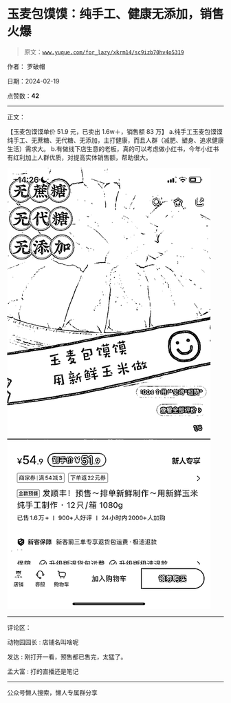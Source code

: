 # 玉麦包馍馍：纯手工、健康无添加，销售火爆

> 原文：[`www.yuque.com/for_lazy/xkrm14/sc9izb70hv4o5319`](https://www.yuque.com/for_lazy/xkrm14/sc9izb70hv4o5319)

作者： 罗破帽

日期：2024-02-19

点赞数：**42**

* * *

正文：

【玉麦包馍馍单价 51.9 元，已卖出 1.6w＋，销售额 83 万】
a.纯手工玉麦包馍馍纯手工、无蔗糖、无代糖、无添加，主打健康，而且人群（减肥、塑身、追求健康生活）需求大。
b.有做线下店生意的老板，真的可以考虑做小红书，今年小红书有红利加上人群优质，对提高实体销售额，帮助很大。

![](img/60f8fa3046342a979d5a014dd1945ef8.png)

* * *

评论区：

动物园园长 : 店铺名叫啥呢

发达 : 刚打开一看，预售都已售完，太猛了。

孟大富 : 打的直播还是笔记

* * *

公众号懒人搜索，懒人专属群分享